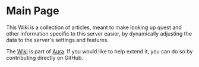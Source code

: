 Main Page
=============================================================================

This Wiki is a collection of articles, meant to make looking up quest
and other information specific to this server easier, by dynamically
adjusting the data to the server's settings and features.

The [Wiki](https://github.com/aura-project/aura/tree/add-swebs/system/web/wiki/pages)
is part of [Aura](https://github.com/aura-project/aura). If you would like
to help extend it, you can do so by contributing directly on GitHub.
